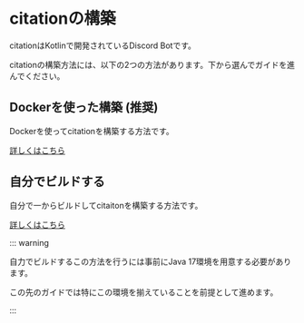 # citationの構築

citationはKotlinで開発されているDiscord Botです。

citationの構築方法には、以下の2つの方法があります。下から選んでガイドを進んでください。

## Dockerを使った構築 (推奨)

Dockerを使ってcitationを構築する方法です。

[詳しくはこちら](docker.md)

## 自分でビルドする

自分で一からビルドしてcitaitonを構築する方法です。

[詳しくはこちら](self-build.md)

::: warning 

自力でビルドするこの方法を行うには事前にJava 17環境を用意する必要があります。

この先のガイドでは特にこの環境を揃えていることを前提として進めます。

:::
